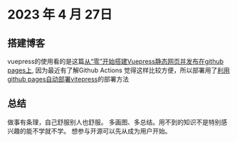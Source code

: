 # 2023 年 4 月 27日

## 搭建博客

vuepress的使用看的是这篇[从“零”开始搭建Vuepress静态网页并发布在github pages上](https://juejin.cn/post/7219229724958097464), 因为最近有了解Github Actions 觉得这样比较方便，所以部署用了[利用github pages自动部署vitepress](https://juejin.cn/post/7219229724958097464)的部署方法

## 总结

做事有条理，自己舒服别人也舒服。
多画图、多总结。用不到的知识不是特别感兴趣的能不学就不学。
想参与开源可以先从成为用户开始。